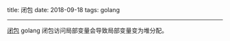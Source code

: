 title: 闭包
date: 2018-09-18
tags: golang

---
[闭包](https://tiancaiamao.gitbooks.io/go-internals/content/zh/03.6.html) golang 闭包访问局部变量会导致局部变量变为堆分配。
